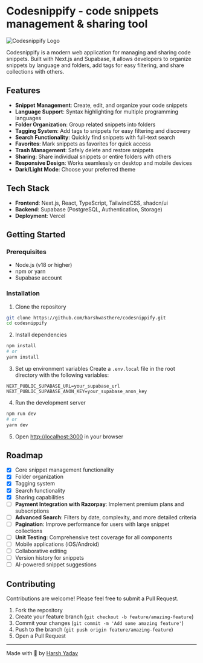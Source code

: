 # Codesnippify - code snippets management & sharing tool

![Codesnippify Logo](https://github.com/user-attachments/assets/f1284faf-4f67-4358-8d3f-269138a550e2)


Codesnippify is a modern web application for managing and sharing code snippets. Built with Next.js and Supabase, it allows developers to organize snippets by language and folders, add tags for easy filtering, and share collections with others.

## Features

- **Snippet Management**: Create, edit, and organize your code snippets
- **Language Support**: Syntax highlighting for multiple programming languages
- **Folder Organization**: Group related snippets into folders
- **Tagging System**: Add tags to snippets for easy filtering and discovery
- **Search Functionality**: Quickly find snippets with full-text search
- **Favorites**: Mark snippets as favorites for quick access
- **Trash Management**: Safely delete and restore snippets
- **Sharing**: Share individual snippets or entire folders with others
- **Responsive Design**: Works seamlessly on desktop and mobile devices
- **Dark/Light Mode**: Choose your preferred theme

## Tech Stack

- **Frontend**: Next.js, React, TypeScript, TailwindCSS, shadcn/ui
- **Backend**: Supabase (PostgreSQL, Authentication, Storage)
- **Deployment**: Vercel

## Getting Started

### Prerequisites

- Node.js (v18 or higher)
- npm or yarn
- Supabase account

### Installation

1. Clone the repository
```bash
git clone https://github.com/harshwasthere/codesnippify.git
cd codesnippify
```

2. Install dependencies
```bash
npm install
# or
yarn install
```

3. Set up environment variables
Create a `.env.local` file in the root directory with the following variables:
```
NEXT_PUBLIC_SUPABASE_URL=your_supabase_url
NEXT_PUBLIC_SUPABASE_ANON_KEY=your_supabase_anon_key
```

4. Run the development server
```bash
npm run dev
# or
yarn dev
```

5. Open [http://localhost:3000](http://localhost:3000) in your browser

## Roadmap

- [x] Core snippet management functionality
- [x] Folder organization
- [x] Tagging system
- [x] Search functionality
- [x] Sharing capabilities
- [ ] **Payment Integration with Razorpay**: Implement premium plans and subscriptions
- [ ] **Advanced Search**: Filters by date, complexity, and more detailed criteria
- [ ] **Pagination**: Improve performance for users with large snippet collections
- [ ] **Unit Testing**: Comprehensive test coverage for all components
- [ ] Mobile applications (iOS/Android)
- [ ] Collaborative editing
- [ ] Version history for snippets
- [ ] AI-powered snippet suggestions

## Contributing

Contributions are welcome! Please feel free to submit a Pull Request.

1. Fork the repository
2. Create your feature branch (`git checkout -b feature/amazing-feature`)
3. Commit your changes (`git commit -m 'Add some amazing feature'`)
4. Push to the branch (`git push origin feature/amazing-feature`)
5. Open a Pull Request

---

Made with 🌱 by [Harsh Yadav](https://github.com/harshwasthere)
